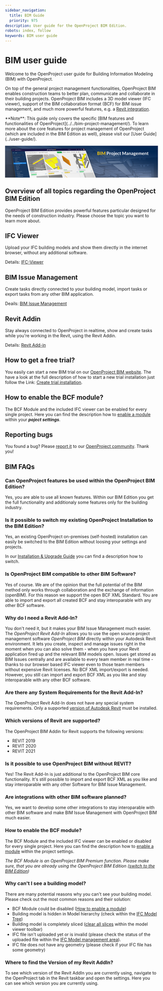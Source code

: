 ```yaml
---
sidebar_navigation:
  title: BIM Guide
  priority: 975
description: User guide for the OpenProject BIM Edition.
robots: index, follow
keywords: BIM user guide
---
```

# BIM user guide

Welcome to the OpenProject user guide for Building Information Modeling (BIM) with OpenProject.

On top of the general project management functionalities, OpenProject BIM enables construction teams to better plan, communicate and collaborate in their building projects. OpenProject BIM includes a 3D model viewer (IFC viewer), support of the BIM collaboration format (BCF) for BIM issue management, and much more powerful features, e.g. a [Revit integration](/revit-add-in).

<div class="alert alert-info" role="alert">
**Note**: This guide only covers the specific [BIM features and functionalities of OpenProject](../../bim-project-management/). To learn more about the core features for project management of OpenProject (which are included in the BIM Edition as well), please visit our [User Guide](../user-guide/).
</div>

![BIM Project Management](demo_project_teaser_bim.jpg)



## Overview of all topics regarding the OpenProject BIM Edition

OpenProject BIM Edition provides powerful features particular designed for the needs of construction industry. Please choose the topic you want to learn more about.

## IFC Viewer

Upload your IFC building models and show them directly in the internet browser, without any additional software.

Details: [IFC-Viewer](ifc-viewer)



## BIM Issue Management

Create tasks directly connected to your building model, import tasks or export tasks from any other BIM application.

Deails: [BIM Issue Management](bim-issue-management)



## Revit Addin

Stay always connected to OpenProject in realtime, show and create tasks while you're working in the Revit, using the Revit Addin.

Details: [Revit Add-in](revit-add-in)



## How to get a free trial?

You easily can start a new BIM trial on our [OpenProject BIM website](https://www.openproject.org/bim-project-management/). The have a look at the full description of how to start a new trial installation just follow the Link: [Create trial installation](../enterprise-guide/enterprise-cloud-guide/create-cloud-trial/).



## How to enable the BCF module?

The BCF Module and the included IFC viewer can be enabled for every single project. Here you can find the description how to [enable a module](../user-guide/projects/project-settings/modules/) within your ***poject settings***.



## Reporting bugs

You found a bug? Please [report it](../development/report-a-bug) to our [OpenProject community](https://community.openproject.com/projects/revit-add-in). Thank you!



## BIM FAQs



### Can OpenProject features be used within the OpenProject BIM Edition?

Yes, you are able to use all known features. Within our BIM Edition you get the full functionality and additionaly some features only for the building industry.



### Is it possible to switch my existing OpenProject Installation to the BIM Edition?

Yes, an existing OpenProject on-premises (self-hosted) installation can easily be switched to the BIM Edition without loosing your settings and projects.

In our [Installation & Upgrade Guide](../installation-and-operations/changing-to-bim-edition) you can find a description how to switch.



### Is OpenProject BIM compatible to other BIM Software?

Yes of course. We are of the opinion that the full potential of the BIM method only works through collaboration and the exchange of information (openBIM). For this reason we support the open BCF XML Standard. You are able to import and export all created BCF and stay interoparable with any other BCF software.



### Why do I need a Revit Add-In?

You don't need it, but it makes your BIM Issue Management much easier. The *OpenProject Revit Add-In* allows you to use the open source project management software *OpenProject BIM* directly within your Autodesk Revit environment. It lets you create, inspect and manage issues right in the moment when you can also solve them - when you have your Revit application fired up and the relevant BIM models open. Issues get stored as BIM Issues centrally and are available to every team member in real time - thanks to our browser based IFC viewer even to those team members without expensive Revit licenses. No BCF XML import/export is needed. However, you still can import and export BCF XML as you like and stay interoparable with any other BCF software.



### Are there any System Requirements for the Revit Add-In?

The OpenProject Revit Add-In does not have any special system requirements. Only a supported [version of Autodesk Revit](#which-versions-of-Revit-are-supported?) must be installed. 



### Which versions of Revit are supported?

The OpenProject BIM Addin for Revit supports the following versions:

- REVIT 2019 
- REVIT 2020 
- REVIT 2021



### Is it possible to use OpenProject BIM without REVIT?

Yes! The Revit Add-In is just additional to the OpenProject BIM core functionality. It's still possible to import and export BCF XML as you like and stay interoparable with any other Software for BIM Issue Management.



### Are integrations with other BIM software planned?

Yes, we want to develop some other integrations to stay interoparable with other BIM software and make BIM Issue Management with OpenProject BIM much easier.



### How to enable the BCF module?

The BCF Module and the included IFC viewer can be enabled or disabled for every single project. Here you can find the description how to [enable a module](../user-guide/projects/project-settings/modules/) within the project settings. 

*The BCF Module is an OpenProject BIM Premium function. Please make sure, that you are already using the OpenProject BIM Edition ([switch to the BIM Edition](../installation-and-operations/changing-to-bim-edition))*

 

### Why can't I see a building model?

There are many potential reasons why you can't see your building model. Please check out the most common reasons and their solution:

- BCF Module could be disabled ([How to enable a module](../user-guide/projects/project-settings/modules/))
- Building model is hidden in Model hierarchy (check within the [IFC Model Tree](ifc-viewer/#show-or-hide-elements-or-models))
- Building model is completely sliced ([clear all slices](ifc-viewer/#slice) within the model viewer toolbar)
- IFC file isn't uploaded yet or is invalid (please check the status of the uploaded file within the [IFC Model management area](ifc-viewer/#import-and-export-ifc-models)).
- IFC file does not have any geometry (please check if your IFC file has some geometry)



### Where to find the Version of my Revit AddIn?

To see which version of the Revit AddIn you are currently using, navigate to the OpenProject tab in the Revit taskbar and open the settings. Here you can see which version you are currently using.

